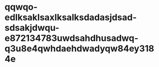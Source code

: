 # qqwqo-edlksaklsaxlksalksdadasjdsad-sdsakjdwqu-e872134783uwdsahdhusadwq-q3u8e4qwhdaehdwadyqw84ey3184e